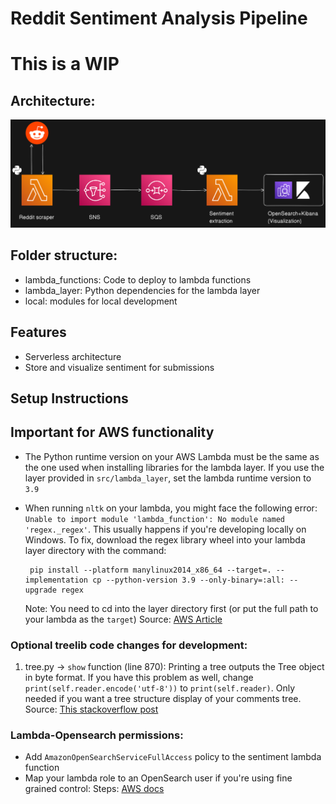# Reddit Sentiment Analysis Pipeline
# This is a WIP



## Architecture:

![Architecture](/media/architecture.png "Optional title")

## Folder structure:
- lambda_functions: Code to deploy to lambda functions
- lambda_layer: Python dependencies for the lambda layer
- local: modules for local development

## Features

- Serverless architecture
- Store and visualize sentiment for submissions

## Setup Instructions

## Important for AWS functionality
 - The Python runtime version on your AWS Lambda must be the same as the one used when installing libraries for the lambda layer. If you use the layer provided in `src/lambda_layer`, set the lambda runtime version to `3.9`
 - When running `nltk` on your lambda, you might face the following error: 
 `Unable to import module 'lambda_function': No module named 'regex._regex'`. This usually happens if you're developing locally on Windows. To fix, download the regex library wheel into your lambda layer directory with the command:

        pip install --platform manylinux2014_x86_64 --target=. --implementation cp --python-version 3.9 --only-binary=:all: --upgrade regex
    Note: You need to cd into the layer directory first (or put the full path to your lambda as the `target`) Source: [AWS Article](https://repost.aws/knowledge-center/lambda-python-package-compatible)



### Optional treelib code changes for development:

 1. tree.py -> `show` function (line 870): Printing a tree outputs the Tree object in byte format. If you have this problem as well, change `print(self.reader.encode('utf-8'))` to `print(self.reader)`. Only needed if you want a tree structure display of your comments tree. Source: [This stackoverflow post](https://stackoverflow.com/questions/46345677/treelib-prints-garbage-instead-of-pseudographics-in-python3)


### Lambda-Opensearch permissions:
  - Add `AmazonOpenSearchServiceFullAccess` policy to the sentiment lambda function
  - Map your lambda role to an OpenSearch user if you're using fine grained control: Steps: [AWS docs](https://docs.aws.amazon.com/opensearch-service/latest/developerguide/search-example.html)
